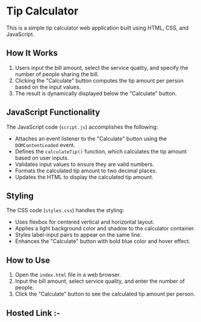 # Tip Calculator

This is a simple tip calculator web application built using HTML, CSS, and JavaScript.

## How It Works

1. Users input the bill amount, select the service quality, and specify the number of people sharing the bill.
2. Clicking the "Calculate" button computes the tip amount per person based on the input values.
3. The result is dynamically displayed below the "Calculate" button.

## JavaScript Functionality

The JavaScript code (`script.js`) accomplishes the following:

- Attaches an event listener to the "Calculate" button using the `DOMContentLoaded` event.
- Defines the `calculateTip()` function, which calculates the tip amount based on user inputs.
- Validates input values to ensure they are valid numbers.
- Formats the calculated tip amount to two decimal places.
- Updates the HTML to display the calculated tip amount.

## Styling

The CSS code (`styles.css`) handles the styling:

- Uses flexbox for centered vertical and horizontal layout.
- Applies a light background color and shadow to the calculator container.
- Styles label-input pairs to appear on the same line.
- Enhances the "Calculate" button with bold blue color and hover effect.

## How to Use

1. Open the `index.html` file in a web browser.
2. Input the bill amount, select service quality, and enter the number of people.
3. Click the "Calculate" button to see the calculated tip amount per person.

## Hosted Link :-

